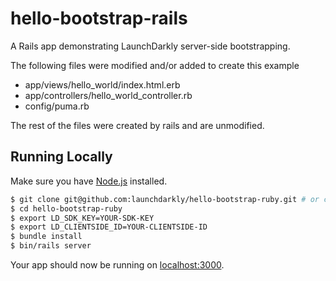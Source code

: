 # hello-bootstrap-rails

A Rails app demonstrating LaunchDarkly server-side bootstrapping.

The following files were modified and/or added to create this example
- app/views/hello_world/index.html.erb
- app/controllers/hello_world_controller.rb
- config/puma.rb

The rest of the files were created by rails and are unmodified.

## Running Locally

Make sure you have [Node.js](http://nodejs.org/) installed.

```sh
$ git clone git@github.com:launchdarkly/hello-bootstrap-ruby.git # or clone your own fork
$ cd hello-bootstrap-ruby
$ export LD_SDK_KEY=YOUR-SDK-KEY
$ export LD_CLIENTSIDE_ID=YOUR-CLIENTSIDE-ID
$ bundle install
$ bin/rails server
```

Your app should now be running on [localhost:3000](http://localhost:3000/).
